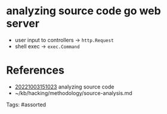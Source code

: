 # analyzing source code go web server
- user input to controllers -> `http.Request`
- shell exec -> `exec.Command`

# References
- [20221003151023](/zet/20221003151023/) analyzing source code
- ~/kb/hacking/methodology/source-analysis.md

Tags:
    #assorted

